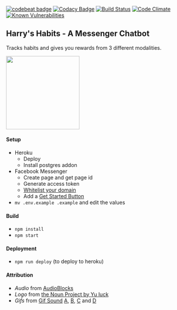 [![codebeat badge](https://codebeat.co/badges/ba2fcc99-7d37-4d4a-b639-b8745b3381cb)](https://codebeat.co/projects/github-com-harrymt-habit-reward-chatbot-master)
[![Codacy Badge](https://api.codacy.com/project/badge/Grade/dee0a3c7a16a4276b47c27751959c6a6)](https://www.codacy.com/app/harrymt/habit-reward-chatbot?utm_source=github.com&amp;utm_medium=referral&amp;utm_content=harrymt/habit-reward-chatbot&amp;utm_campaign=Badge_Grade)
[![Build Status](https://travis-ci.org/harrymt/habit-reward-chatbot.svg?branch=master)](https://travis-ci.org/harrymt/habit-reward-chatbot)
[![Code Climate](https://codeclimate.com/github/codeclimate/codeclimate/badges/gpa.svg)](https://codeclimate.com/github/codeclimate/codeclimate)
[![Known Vulnerabilities](https://snyk.io/test/github/harrymt/habit-reward-chatbot/badge.svg)](https://snyk.io/test/github/harrymt/habit-reward-chatbot)

## Harry's Habits - A Messenger Chatbot

Tracks habits and gives you rewards from 3 different modalities.

**[<img src="https://raw.githubusercontent.com/fbsamples/messenger-bot-samples/master/docs/assets/ViewMessenger.png" width="200">](https://m.me/harryshabits/)**

#### Setup

- Heroku
  - Deploy
  - Install postgres addon
- Facebook Messenger
  - Create page and get page id
  - Generate access token
  - [Whitelist your domain](https://developers.facebook.com/docs/messenger-platform/webview/extensions)
  - Add a [Get Started Button](https://developers.facebook.com/docs/messenger-platform/messenger-profile/get-started-button)
- `mv .env.example .example` and edit the values


#### Build

- `npm install`
- `npm start`


#### Deployment

- `npm run deploy` (to deploy to heroku) 


#### Attribution

- *Audio* from [AudioBlocks](https://www.audioblocks.com/stock-audio/)
- *Logo* from [the Noun Project by Yu luck](https://thenounproject.com/term/custom/402041/)
- *Gifs* from [Gif Sound](gifsound.com) [A](https://gifsound.com/?gif=i.imgur.com/DWGKg.gif&v=hwhvByj8YG8&s=10), [B](https://gifsound.com/?gif=s.pikabu.ru/images/previews_comm/2012-09_3/13476044801789.gif&v=E-WHW-QNswE&s=25), [C](https://gifsound.com/?gif=i.imgur.com/1Asrg.gif&v=M11SvDtPBhA&s=45) and [D](https://gifsound.com/?gif=i.imgur.com/SXoCvIw.gif&v=Jmd4OLzhQw0&s=33)
